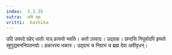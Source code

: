 ```yaml
---
index:  3.3.35
sutra:  उदि ग्रहः
vritti:  kashika 
---
```


उदि उपपदे ग्रहेर् धातोः घञ् प्रत्ययो भवति। अतो ऽपवादः। उद्ग्राहः। छन्दसि निपूर्वादपि इष्यते स्रुगुद्यमननिपतनयोः। हकारस्य भकारः। उद्ग्राभं च निग्राभं च ब्रह्म देवा अवीवृधन्।

